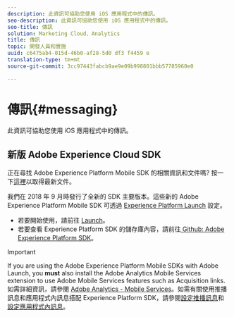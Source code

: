 ```yaml
---
description: 此資訊可協助您使用 iOS 應用程式中的傳訊。
seo-description: 此資訊可協助您使用 iOS 應用程式中的傳訊。
seo-title: 傳訊
solution: Marketing Cloud、Analytics
title: 傳訊
topic: 開發人員和實施
uuid: c6475ab4-015d-46b0-af28-5d0 df3 f4459 e
translation-type: tm+mt
source-git-commit: 3cc97443fabcb9ae9e09b998801bbb57785960e0

---
```



# 傳訊{#messaging}

此資訊可協助您使用 iOS 應用程式中的傳訊。

## 新版 Adobe Experience Cloud SDK

正在尋找 Adobe Experience Platform Mobile SDK 的相關資訊和文件嗎? 按一下[這裡](https://aep-sdks.gitbook.io/docs/)以取得最新文件。

我們在 2018 年 9 月時發行了全新的 SDK 主要版本。這些新的 Adobe Experience Platform Mobile SDK 可透過 [Experience Platform Launch](https://www.adobe.com/experience-platform/launch.html) 設定。

* 若要開始使用，請前往 [Launch](https://launch.adobe.com/)。
* 若要查看 Experience Platform SDK 的儲存庫內容，請前往[ Github: Adobe Experience Platform SDK](https://github.com/Adobe-Marketing-Cloud/acp-sdks)。

>[!IMPORTANT]
>
> If you are using the Adobe Experience Platform Mobile SDKs with Adobe Launch, you **must** also install the Adobe Analytics Mobile Services extension to use Adobe Mobile Services features such as Acquisition links. 如需詳細資訊，請參閱 [Adobe Analytics - Mobile Services](https://aep-sdks.gitbook.io/docs/using-mobile-extensions/adobe-analytics-mobile-services)。如需有關使用推播訊息和應用程式內訊息搭配 Experience Platform SDK，請參閱[設定推播訊息](https://aep-sdks.gitbook.io/docs/using-mobile-extensions/adobe-analytics-mobile-services#set-up-push-messaging)和[設定應用程式內訊息](https://aep-sdks.gitbook.io/docs/using-mobile-extensions/adobe-analytics-mobile-services#set-up-in-app-messaging)。

